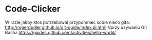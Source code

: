 # Code-Clicker

W razie jakby ktos potrzebowal przypomniec sobie nieco gita:
http://rogerdudler.github.io/git-guide/index.pl.html         //przy uzywaniu Git Basha
https://guides.github.com/activities/hello-world/

